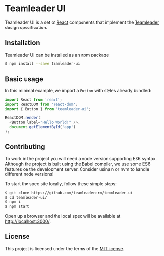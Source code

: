 # Teamleader UI

Teamleader UI is a set of [React](http://facebook.github.io/react/) components that implement the [Teamleader](https://www.teamleader.eu) design specification.

## Installation

Teamleader UI can be installed as an [npm package](https://www.npmjs.com/package/teamleader-ui):

```bash
$ npm install --save teamleader-ui
```

## Basic usage

In this minimal example, we import a `Button` with styles already bundled:

```js
import React from 'react';
import ReactDOM from 'react-dom';
import { Button } from 'teamleader-ui';

ReactDOM.render(
  <Button label="Hello World!" />,
  document.getElementById('app')
);
```

## Contributing

To work in the project you will need a node version supporting ES6 syntax. Although the project is built using the Babel compiler, we use some ES6 features on the development server. Consider using [n](https://github.com/tj/n) or [nvm](https://github.com/creationix/nvm) to handle different node versions!

To start the spec site locally, follow these simple steps:

```bash
$ git clone https://github.com/teamleadercrm/teamleader-ui
$ cd teamleader-ui/
$ npm i
$ npm start
```

Open up a browser and the local spec will be available at [http://localhost:3000/](http://localhost:3000/).



## License

This project is licensed under the terms of the [MIT license](https://github.com/teamleadercrm/teamleader-ui/blob/master/LICENSE).
